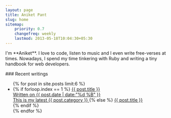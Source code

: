 ```yaml
---
layout: page
title: Aniket Pant
slug: home
sitemap:
    priority: 0.7
    changefreq: weekly
    lastmod: 2013-05-18T10:04:30+05:30
---
```

<section class="grid__item one-whole push--top landmark" markdown="1">
<p class="lead text--center" markdown="1">I'm **Aniket**. I love to code, listen to music and I even write free-verses at times. Nowadays, I spend my time tinkering with Ruby and writing a tiny handbook for web developers.</p>
</section>
<section class="grid__item one-whole" markdown="1">
### Recent writings

<ul class="block-list recent-posts">
{% for post in site.posts limit:6 %}
<li>
{% if forloop.index == 1 %}
<a href="{{ post.url }}" class="highlight--block block-list__link">
<span class="gamma">{{ post.title }}</span><br/>
<span class="zeta">Written on <date class="date">{{ post.date | date:"%d %B" }}</date></span><br/>
<span class="zeta">This is my latest {{ post.category }}</span>
</a>
{% else %}
<a href="{{ post.url }}" class="block-list__link">
  <span class="highlight gamma">{{ post.title }}</span><br/>
</a>
{% endif %}
</li>
{% endfor %}
</ul>
</section>
